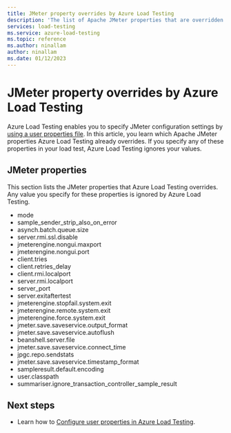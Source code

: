 ```yaml
---
title: JMeter property overrides by Azure Load Testing
description: 'The list of Apache JMeter properties that are overridden by Azure Load Testing. These properties are not available to redefine in your load test.'
services: load-testing
ms.service: azure-load-testing
ms.topic: reference
ms.author: ninallam
author: ninallam
ms.date: 01/12/2023
---
```


# JMeter property overrides by Azure Load Testing

Azure Load Testing enables you to specify JMeter configuration settings by [using a user properties file](./how-to-configure-user-properties.md). In this article, you learn which Apache JMeter properties Azure Load Testing already overrides. If you specify any of these properties in your load test, Azure Load Testing ignores your values.

## JMeter properties

This section lists the JMeter properties that Azure Load Testing overrides. Any value you specify for these properties is ignored by Azure Load Testing.

* mode
* sample_sender_strip_also_on_error
* asynch.batch.queue.size
* server.rmi.ssl.disable
* jmeterengine.nongui.maxport
* jmeterengine.nongui.port
* client.tries
* client.retries_delay
* client.rmi.localport
* server.rmi.localport
* server_port
* server.exitaftertest
* jmeterengine.stopfail.system.exit
* jmeterengine.remote.system.exit
* jmeterengine.force.system.exit
* jmeter.save.saveservice.output_format
* jmeter.save.saveservice.autoflush
* beanshell.server.file
* jmeter.save.saveservice.connect_time
* jpgc.repo.sendstats
* jmeter.save.saveservice.timestamp_format
* sampleresult.default.encoding
* user.classpath
* summariser.ignore_transaction_controller_sample_result

## Next steps

* Learn how to [Configure user properties in Azure Load Testing](./how-to-configure-user-properties.md).
